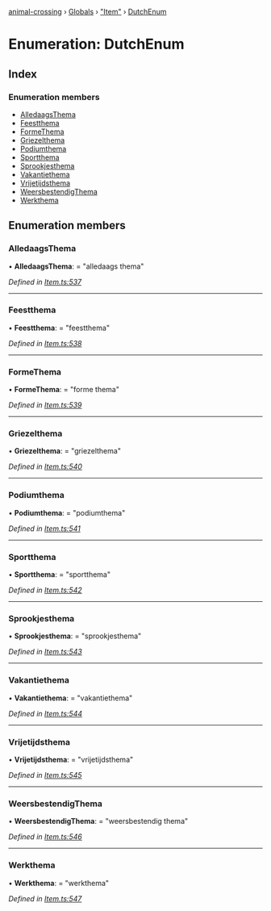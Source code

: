 [animal-crossing](../README.md) › [Globals](../globals.md) › ["Item"](../modules/_item_.md) › [DutchEnum](_item_.dutchenum.md)

# Enumeration: DutchEnum

## Index

### Enumeration members

* [AlledaagsThema](_item_.dutchenum.md#alledaagsthema)
* [Feestthema](_item_.dutchenum.md#feestthema)
* [FormeThema](_item_.dutchenum.md#formethema)
* [Griezelthema](_item_.dutchenum.md#griezelthema)
* [Podiumthema](_item_.dutchenum.md#podiumthema)
* [Sportthema](_item_.dutchenum.md#sportthema)
* [Sprookjesthema](_item_.dutchenum.md#sprookjesthema)
* [Vakantiethema](_item_.dutchenum.md#vakantiethema)
* [Vrijetijdsthema](_item_.dutchenum.md#vrijetijdsthema)
* [WeersbestendigThema](_item_.dutchenum.md#weersbestendigthema)
* [Werkthema](_item_.dutchenum.md#werkthema)

## Enumeration members

###  AlledaagsThema

• **AlledaagsThema**: = "alledaags thema"

*Defined in [Item.ts:537](https://github.com/Norviah/animal-crossing/blob/0da76a6/module/types/Item.ts#L537)*

___

###  Feestthema

• **Feestthema**: = "feestthema"

*Defined in [Item.ts:538](https://github.com/Norviah/animal-crossing/blob/0da76a6/module/types/Item.ts#L538)*

___

###  FormeThema

• **FormeThema**: = "forme thema"

*Defined in [Item.ts:539](https://github.com/Norviah/animal-crossing/blob/0da76a6/module/types/Item.ts#L539)*

___

###  Griezelthema

• **Griezelthema**: = "griezelthema"

*Defined in [Item.ts:540](https://github.com/Norviah/animal-crossing/blob/0da76a6/module/types/Item.ts#L540)*

___

###  Podiumthema

• **Podiumthema**: = "podiumthema"

*Defined in [Item.ts:541](https://github.com/Norviah/animal-crossing/blob/0da76a6/module/types/Item.ts#L541)*

___

###  Sportthema

• **Sportthema**: = "sportthema"

*Defined in [Item.ts:542](https://github.com/Norviah/animal-crossing/blob/0da76a6/module/types/Item.ts#L542)*

___

###  Sprookjesthema

• **Sprookjesthema**: = "sprookjesthema"

*Defined in [Item.ts:543](https://github.com/Norviah/animal-crossing/blob/0da76a6/module/types/Item.ts#L543)*

___

###  Vakantiethema

• **Vakantiethema**: = "vakantiethema"

*Defined in [Item.ts:544](https://github.com/Norviah/animal-crossing/blob/0da76a6/module/types/Item.ts#L544)*

___

###  Vrijetijdsthema

• **Vrijetijdsthema**: = "vrijetijdsthema"

*Defined in [Item.ts:545](https://github.com/Norviah/animal-crossing/blob/0da76a6/module/types/Item.ts#L545)*

___

###  WeersbestendigThema

• **WeersbestendigThema**: = "weersbestendig thema"

*Defined in [Item.ts:546](https://github.com/Norviah/animal-crossing/blob/0da76a6/module/types/Item.ts#L546)*

___

###  Werkthema

• **Werkthema**: = "werkthema"

*Defined in [Item.ts:547](https://github.com/Norviah/animal-crossing/blob/0da76a6/module/types/Item.ts#L547)*
